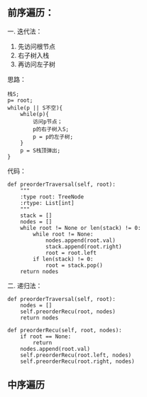 ## 前序遍历：
一. 迭代法：
1. 先访问根节点
2. 右子树入栈
3. 再访问左子树

思路：

    栈S;
    p= root;
    while(p || S不空){
        while(p){
            访问p节点；
            p的右子树入S;
            p = p的左子树;
        }
        p = S栈顶弹出;
    }
代码：
    
    def preorderTraversal(self, root):
        """
        :type root: TreeNode
        :rtype: List[int]
        """
        stack = []
        nodes = []
        while root != None or len(stack) != 0:
            while root != None:
                nodes.append(root.val)
                stack.append(root.right)
                root = root.left
            if len(stack) != 0:
                root = stack.pop()
        return nodes

二. 递归法：

    def preorderTraversal(self, root):
        nodes = []
        self.preorderRecu(root, nodes)
        return nodes
    
    def preorderRecu(self, root, nodes):
        if root == None:
            return 
        nodes.append(root.val)
        self.preorderRecu(root.left, nodes)
        self.preorderRecu(root.right, nodes)

## 中序遍历